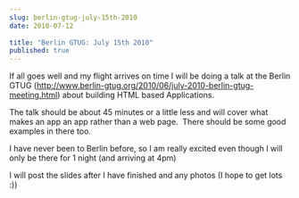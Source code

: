 ```yaml
---
slug: berlin-gtug-july-15th-2010
date: 2010-07-12
 
title: "Berlin GTUG: July 15th 2010"
published: true
---
```

If all goes well and my flight arrives on time I will be doing a talk at the Berlin GTUG (<a href="http://www.berlin-gtug.org/2010/06/july-2010-berlin-gtug-meeting.html">http://www.berlin-gtug.org/2010/06/july-2010-berlin-gtug-meeting.html</a>) about building HTML based Applications.<p /><div>The talk should be about 45 minutes or a little less and will cover what makes an app an app rather than a web page.  There should be some good examples in there too.<br /><p /><div>I have never been to Berlin before, so I am really excited even though I will only be there for 1 night (and arriving at 4pm)</div> <p /><div>I will post the slides after I have finished and any photos (I hope to get lots :))</div></div>

